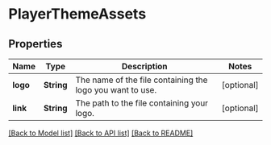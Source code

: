 # PlayerThemeAssets

## Properties
Name | Type | Description | Notes
------------ | ------------- | ------------- | -------------
**logo** | **String** | The name of the file containing the logo you want to use. | [optional] 
**link** | **String** | The path to the file containing your logo. | [optional] 

[[Back to Model list]](../README.md#documentation-for-models) [[Back to API list]](../README.md#documentation-for-api-endpoints) [[Back to README]](../README.md)


